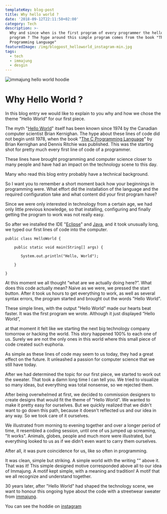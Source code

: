 ```yaml
---
templateKey: blog-post
title: Why hello world ?
date: '2018-09-12T22:11:50+02:00'
category: Tech
description: >-
  Why and since when is the first program of every programmer the hello world
  program ? The hype around this simple program comes from the book "The C
  Programming Language"
featuredImage: /img/blogpost_helloworld_instagram-min.jpg
tags:
  - tech
  - immajung
  - desgin
---
```

![immajung hello world hoodie](/img/blogpost_helloworld_instagram-min.jpg)

# Why Hello World ?



In this blog entry we would like to explain to you why and how we chose the theme "Hello World" for our first piece.



The myth "[Hello World](http://helloworldcollection.de/)" itself has been known since 1974 by the Canadian computer scientist Brian Kernighan. The hype about these lines of code did not begin until 1978, when the book "[The C Programming Language](https://en.wikipedia.org/wiki/The_C_Programming_Language)" by Brian Kernighan and Dennis Ritchie was published. This was the starting shot for pretty much every first line of code of a programmer.

These lines have brought programming and computer science closer to many people and have had an impact on the technology scene to this day.



Many who read this blog entry probably have a technical background.



So I want you to remember a short moment back how your beginnings in programming were. What effort did the installation of the language and the required configuration take and what content did your first program have?



Since we were only interested in technology from a certain age, we had only little previous knowledge, so that installing, configuring and finally getting the program to work was not really easy.



So after we installed the IDE "[Eclipse](https://www.eclipse.org/)" and [Java](https://java.com/), and it took unusually long, we typed our first lines of code into the computer.



`public class HelloWorld {`

`    public static void main(String[] args) {`

`       System.out.println("Hello, World");`

`     }    `

`}`



At this moment we all thought “what are we actually doing here?”. What does this code actually mean? Naive as we were, we pressed the start button. After it took us hours to get everything to work, as well as several syntax errors, the program started and brought out the words "Hello World".



These simple lines, with the output "Hello World" made our hearts beat faster. It was the first program we wrote. Although it just displayed “Hello World”,

at that moment it felt like we starting the next big technology company tomorrow or hacking the world. This story happened 100% to each one of us. Surely we are not the only ones in this world where this small piece of code created such euphoria.



As simple as these lines of code may seem to us today, they had a great effect on the future. It unleashed a passion for computer science that we still have today.



After we had determined the topic for our first piece, we started to work out the sweater. That took a damn long time I can tell you. We tried to visualize so many ideas, but everything was total nonsense, so we rejected them.

After being overwhelmed at first, we decided to commission designers to create designs that would fit the theme of "Hello World". We wanted to make it pretty easy for ourselves. But we quickly realized that we didn't want to go down this path, because it doesn't reflected us and our idea in any way. So we took care of it ourselves.

We illustrated from morning to evening together and over a longer period of time, it resembled a coding session, until one of us jumped up screaming, "It works". Animals, globes, people and much more were illustrated, but everything looked to us as if we didn't even want to carry them ourselves.

After all, it was pure coincidence for us, like so often in programming.



It was clean, simple but striking. A simple world with the writing "<HELLO WORLD>" above it. That was it! This simple designed motive corresponded above all to our idea of Immajung. A motif kept simple, with a meaning and tradition! A motif that we all recognize and understand together.



30 years later, after "Hello World" had shaped the technology scene, we want to honour this ongoing hype about the code with a streetwear sweater from [immajung](www.immajung.com).

You can see the hoddie on [instagram](https://www.instagram.com/immajung.clo/)
